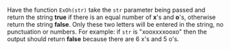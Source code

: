 Have the function ```ExOh(str)``` take the ```str``` parameter being passed and return the string **true** if there is an equal number of **x**'s and **o**'s, otherwise return the string **false**. Only these two letters will be entered in the string, no punctuation or numbers. For example: if ```str``` is "xooxxxxooxo" then the output should return **false** because there are 6 x's and 5 o's.
